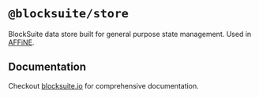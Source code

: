 # `@blocksuite/store`

BlockSuite data store built for general purpose state management. Used in [AFFiNE](https://affine.pro/).

## Documentation

Checkout [blocksuite.io](https://blocksuite.io/) for comprehensive documentation.
